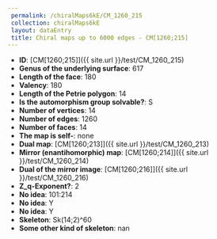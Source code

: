 ```yaml
--- 
 permalink: /chiralMaps6kE/CM_1260_215 
 collection: chiralMaps6kE
 layout: dataEntry
 title: Chiral maps up to 6000 edges - CM[1260;215]
---
```


- **ID**: [CM[1260;215]]({{ site.url }}/test/CM_1260_215)
- **Genus of the underlying surface**: 617
- **Length of the face**: 180
- **Valency**: 180
- **Length of the Petrie polygon**: 14
- **Is the automorphism group solvable?**: S
- **Number of vertices**: 14
- **Number of edges**: 1260
- **Number of faces**: 14
- **The map is self-**: none
- **Dual map**: [CM[1260;213]]({{ site.url }}/test/CM_1260_213)
- **Mirror (enantihomorphic) map**: [CM[1260;214]]({{ site.url }}/test/CM_1260_214)
- **Dual of the mirror image**: [CM[1260;216]]({{ site.url }}/test/CM_1260_216)
- **Z_q-Exponent?**: 2
- **No idea**:  101:214
- **No idea**: Y
- **No idea**: Y
- **Skeleton**: Sk(14;2)^60
- **Some other kind of skeleton**: nan
